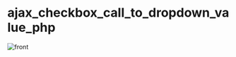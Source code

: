 # ajax_checkbox_call_to_dropdown_value_php
![front](https://user-images.githubusercontent.com/128790623/235216094-81336fea-47f9-4fa4-9eff-fe52f4e10f38.png)
